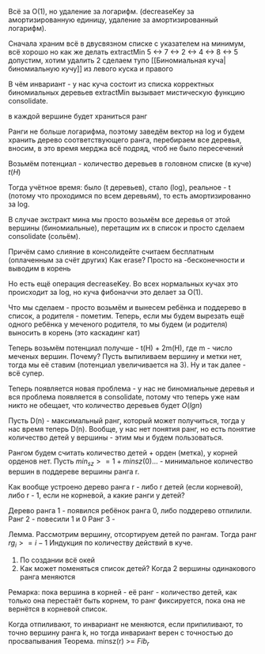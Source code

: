 Всё за О(1), но удаление за логарифм.
(decreaseKey за амортизированную единицу, удаление за амортизированный логарифм).

Сначала храним всё в двусвязном списке с указателем на минимум, всё хорошо
но как же делать extractMin
5 <-> 7 <-> 2 <-> 4 <-> 8 <-> 5
допустим, хотим удалить 2
сделаем тупо [[Биномиальная куча|биномиальную кучу]] из левого куска и правого

В чём инвариант - у нас куча состоит из списка корректных биномиальных деревьев
extractMin вызывает мистическую функцию consolidate.

в каждой вершине будет храниться ранг

Ранги не больше логарифма, поэтому заведём вектор на log и будем хранить дерево соответствующего ранга, перебираем все деревья, вносим, в это время мерджа всё подряд, чтоб не было пересечений

Возьмём потенциал - количество деревьев в головном списке (в куче) $t(H)$ 

Тогда учётное время: было (t деревьев), стало (log), реальное - t (потому что проходимся по всем деревьям), то есть амортизированно за log.

В случае экстракт мина мы просто возьмём все деревья от этой вершины (биномиальные), перетащим их в список и просто сделаем consolidate (сольём).

Причём само слияние в консолидейте считаем бесплатным (оплаченным за счёт других) 
Как erase? Просто на -бесконечности и выводим в корень

Но есть ещё операция decreaseKey.
Во всех нормальных кучах это происходит за log, но куча фибоначчи это делает за О(1).

Что мы сделаем - просто возьмём и вынесем ребёнка и поддерево в список, а родителя - пометим. Теперь, если мы будем вырезать ещё одного ребёнка у меченого родителя, то мы будем (и родителя) выносить в корень (это каскадинг кат)

Теперь возьмём потенциал получше - t(H) + 2m(H), где m - число меченых вершин.
Почему? Пусть выпиливаем вершину и метки нет, тогда мы её ставим (потенциал увеличивается на 3). Ну и так далее - всё супер.

Теперь появляется новая проблема - у нас не биномиальные деревья и вся проблема появляется в consolidate, потому что теперь уже нам никто не обещает, что количество деревьев будет $O(lgn)$

Пусть D(n) - максимальный ранг, который может получиться, тогда у нас время теперь D(n).
Вообще, у нас нет понятия ранг, но есть понятие количество детей у вершины - этим мы и будем пользоваться.

Рангом будем считать количество детей + орден (метка), у корней орденов нет.
Пусть $min_{sz} >= 1 + minsz(0)...$ - минимальное количество вершин в поддереве вершины ранга r.

Как вообще устроено дерево ранга r - либо r детей (если корневой), либо r - 1, если не корневой, а какие ранги у детей?

Дерево ранга 1 - появился ребёнок ранга 0, либо поддерево отпилили.
Ранг 2 - повесили 1 и 0
Ранг 3 - 

Лемма. Рассмотрим вершину, отсортируем детей по рангам. Тогда ранг $rg_i >= i - 1$
Индукция по количеству действий в куче.
1) По создании всё окей
2) Как может поменяться список детей? Когда 2 вершины одинакового ранга меняются

Ремарка: пока вершина в корней - её ранг - количество детей, как только она перестаёт быть корнем, то ранг фиксируется, пока она не вернётся в корневой список.

Когда отпиливают, то инвариант не меняются, если припиливают, то точно вершину ранга k, но тогда инвариант верен с точностью до просвапывания 
Теорема. minsz(r) >= $Fib_r$
